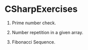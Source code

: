 # CSharpExercises

1. Prime number check.

2. Number repetition in a given array.

3. Fibonacci Sequence.
